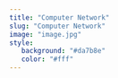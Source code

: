 ```yaml
---
title: "Computer Network"
slug: "Computer Network"
image: "image.jpg"
style:
   background: "#da7b8e"
   color: "#fff"
---
```



